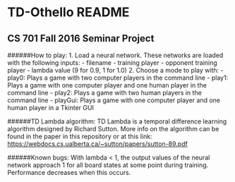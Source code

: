 # TD-Othello README
## CS 701 Fall 2016 Seminar Project

######How to play:
    1. Load a neural network. These networks are loaded with the following inputs:
        - filename
        - training player
        - opponent training player
        - lambda value (9 for 0.9, 1 for 1.0)
    2. Choose a mode to play with:
        - play0: Plays a game with two computer players in the command line
        - play1: Plays a game with one computer player and one human player in the command line
        - play2: Plays a game with two human players in the command line
        - playGui: Plays a game with one computer player and one human player in a Tkinter GUI

######TD Lambda algorithm:
TD Lambda is a temporal difference learning algorithm designed by Richard Sutton. More info on the algorithm can be found in the paper in this repository or at this link: https://webdocs.cs.ualberta.ca/~sutton/papers/sutton-89.pdf

######Known bugs:
With lambda < 1, the output values of the neural network approach 1 for all board states at some point during training. Performance decreases when this occurs.
